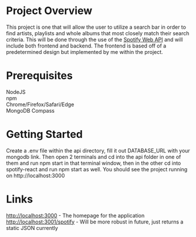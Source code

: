 # Project Overview
This project is one that will allow the user to utilize a search bar in order to find artists, playlists and whole albums that most closely match their search criteria. This will be done through the use of the [Spotify Web API](https://developer.spotify.com/documentation/web-api/) and will include both frontend and backend. The frontend is based off of a predetermined design but implemented by me within the project.

# Prerequisites
NodeJS<br/>
npm <br/>
Chrome/Firefox/Safari/Edge<br/>
MongoDB Compass<br/>


# Getting Started
Create a .env file within the api directory, fill it out DATABASE_URL with your mongodb link.
Then open 2 terminals and cd into the api folder in one of them and run npm start in that terminal window,
then in the other cd into spotify-react and run npm start as well. You should see the project running on http://localhost:3000

# Links

[http://localhost:3000](http://localhost:3000) - The homepage for the application<br/>
[http://localhost:3001/spotify](http://localhost:3001/spotify) - Will be more robust in future, just returns a static JSON currently

